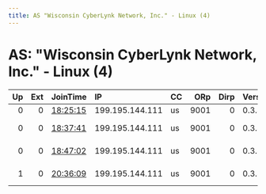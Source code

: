```yaml
---
title: AS "Wisconsin CyberLynk Network, Inc." - Linux (4)
---
```


# AS: "Wisconsin CyberLynk Network, Inc." - Linux (4)

|   Up |   Ext | JoinTime                                                                                            | IP              | CC   |   ORp |   Dirp | Version   | Contact                  | Nickname    |   eFamMembers |
|-----:|------:|:----------------------------------------------------------------------------------------------------|:----------------|:-----|------:|-------:|:----------|:-------------------------|:------------|--------------:|
|    0 |     0 | [18:25:15](https://metrics.torproject.org/rs.html#details/7C97DC7C8B21A49B4C26FC27DEB216E3C21DFAA7) | 199.195.144.111 | us   |  9001 |      0 | 0.3.4.11  | squiddog@squiddog.org    | deadbeefbbq |             1 |
|    0 |     0 | [18:37:41](https://metrics.torproject.org/rs.html#details/A31B35704ADD7210643EF2A69446CD4C4D7FD313) | 199.195.144.111 | us   |  9001 |      0 | 0.3.4.11  | 0xda1884d6 squiddog@squi | deadbeefbbq |             1 |
|    0 |     0 | [18:47:02](https://metrics.torproject.org/rs.html#details/E88AF67AFD007FF71DC730EC0C9DFD9508BFA065) | 199.195.144.111 | us   |  9001 |      0 | 0.3.4.11  | 0xda1884d6 squiddog@squi | deadbeefbbq |             1 |
|    1 |     0 | [20:36:09](https://metrics.torproject.org/rs.html#details/90A40EAF6090BD260237BDFE9391A2EFF35E8733) | 199.195.144.111 | us   |  9001 |      0 | 0.3.4.11  | 0xda1884d6 squiddog@squi | deadbeefbbq |             1 |
